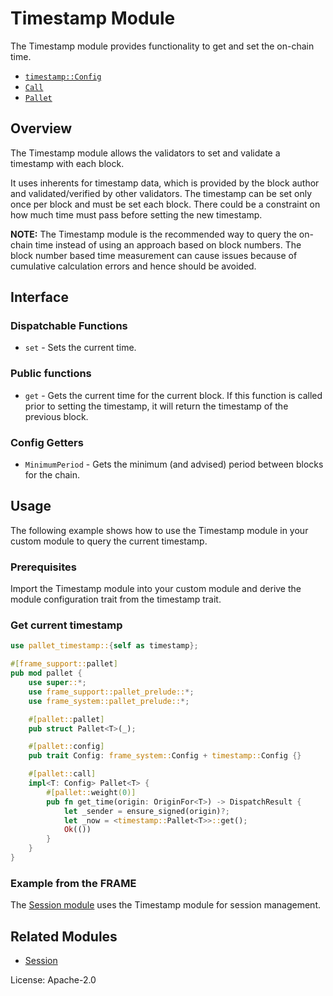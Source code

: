 # Timestamp Module

The Timestamp module provides functionality to get and set the on-chain time.

- [`timestamp::Config`](https://docs.rs/pallet-timestamp/latest/pallet_timestamp/pallet/trait.Config.html)
- [`Call`](https://docs.rs/pallet-timestamp/latest/pallet_timestamp/pallet/enum.Call.html)
- [`Pallet`](https://docs.rs/pallet-timestamp/latest/pallet_timestamp/pallet/struct.Pallet.html)

## Overview

The Timestamp module allows the validators to set and validate a timestamp with each block.

It uses inherents for timestamp data, which is provided by the block author and validated/verified
by other validators. The timestamp can be set only once per block and must be set each block.
There could be a constraint on how much time must pass before setting the new timestamp.

**NOTE:** The Timestamp module is the recommended way to query the on-chain time instead of using
an approach based on block numbers. The block number based time measurement can cause issues
because of cumulative calculation errors and hence should be avoided.

## Interface

### Dispatchable Functions

* `set` - Sets the current time.

### Public functions

* `get` - Gets the current time for the current block. If this function is called prior to
setting the timestamp, it will return the timestamp of the previous block.

### Config Getters

* `MinimumPeriod` - Gets the minimum (and advised) period between blocks for the chain.

## Usage

The following example shows how to use the Timestamp module in your custom module to query the current timestamp.

### Prerequisites

Import the Timestamp module into your custom module and derive the module configuration
trait from the timestamp trait.

### Get current timestamp

```rust
use pallet_timestamp::{self as timestamp};

#[frame_support::pallet]
pub mod pallet {
    use super::*;
    use frame_support::pallet_prelude::*;
    use frame_system::pallet_prelude::*;

    #[pallet::pallet]
    pub struct Pallet<T>(_);

    #[pallet::config]
    pub trait Config: frame_system::Config + timestamp::Config {}

    #[pallet::call]
    impl<T: Config> Pallet<T> {
        #[pallet::weight(0)]
        pub fn get_time(origin: OriginFor<T>) -> DispatchResult {
            let _sender = ensure_signed(origin)?;
            let _now = <timestamp::Pallet<T>>::get();
            Ok(())
        }
    }
}
```

### Example from the FRAME

The [Session module](https://github.com/paritytech/axlib/blob/master/frame/session/src/lib.rs) uses
the Timestamp module for session management.

## Related Modules

* [Session](https://docs.rs/pallet-session/latest/pallet_session/)

License: Apache-2.0
